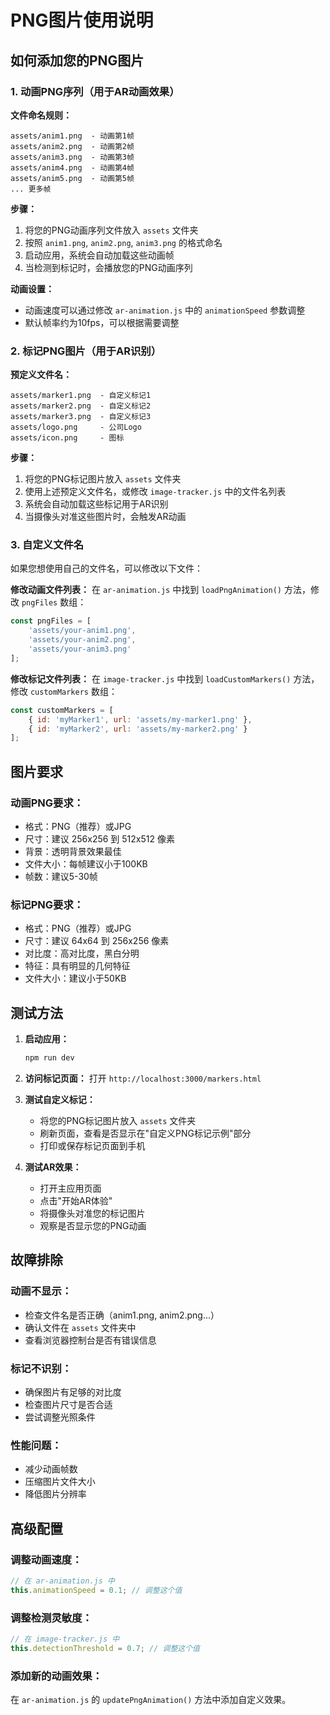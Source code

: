 # PNG图片使用说明

## 如何添加您的PNG图片

### 1. 动画PNG序列（用于AR动画效果）

**文件命名规则：**
```
assets/anim1.png  - 动画第1帧
assets/anim2.png  - 动画第2帧
assets/anim3.png  - 动画第3帧
assets/anim4.png  - 动画第4帧
assets/anim5.png  - 动画第5帧
... 更多帧
```

**步骤：**
1. 将您的PNG动画序列文件放入 `assets` 文件夹
2. 按照 `anim1.png`, `anim2.png`, `anim3.png` 的格式命名
3. 启动应用，系统会自动加载这些动画帧
4. 当检测到标记时，会播放您的PNG动画序列

**动画设置：**
- 动画速度可以通过修改 `ar-animation.js` 中的 `animationSpeed` 参数调整
- 默认帧率约为10fps，可以根据需要调整

### 2. 标记PNG图片（用于AR识别）

**预定义文件名：**
```
assets/marker1.png  - 自定义标记1
assets/marker2.png  - 自定义标记2
assets/marker3.png  - 自定义标记3
assets/logo.png     - 公司Logo
assets/icon.png     - 图标
```

**步骤：**
1. 将您的PNG标记图片放入 `assets` 文件夹
2. 使用上述预定义文件名，或修改 `image-tracker.js` 中的文件名列表
3. 系统会自动加载这些标记用于AR识别
4. 当摄像头对准这些图片时，会触发AR动画

### 3. 自定义文件名

如果您想使用自己的文件名，可以修改以下文件：

**修改动画文件列表：**
在 `ar-animation.js` 中找到 `loadPngAnimation()` 方法，修改 `pngFiles` 数组：

```javascript
const pngFiles = [
    'assets/your-anim1.png',
    'assets/your-anim2.png',
    'assets/your-anim3.png'
];
```

**修改标记文件列表：**
在 `image-tracker.js` 中找到 `loadCustomMarkers()` 方法，修改 `customMarkers` 数组：

```javascript
const customMarkers = [
    { id: 'myMarker1', url: 'assets/my-marker1.png' },
    { id: 'myMarker2', url: 'assets/my-marker2.png' }
];
```

## 图片要求

### 动画PNG要求：
- 格式：PNG（推荐）或JPG
- 尺寸：建议 256x256 到 512x512 像素
- 背景：透明背景效果最佳
- 文件大小：每帧建议小于100KB
- 帧数：建议5-30帧

### 标记PNG要求：
- 格式：PNG（推荐）或JPG
- 尺寸：建议 64x64 到 256x256 像素
- 对比度：高对比度，黑白分明
- 特征：具有明显的几何特征
- 文件大小：建议小于50KB

## 测试方法

1. **启动应用：**
   ```bash
   npm run dev
   ```

2. **访问标记页面：**
   打开 `http://localhost:3000/markers.html`

3. **测试自定义标记：**
   - 将您的PNG标记图片放入 `assets` 文件夹
   - 刷新页面，查看是否显示在"自定义PNG标记示例"部分
   - 打印或保存标记页面到手机

4. **测试AR效果：**
   - 打开主应用页面
   - 点击"开始AR体验"
   - 将摄像头对准您的标记图片
   - 观察是否显示您的PNG动画

## 故障排除

### 动画不显示：
- 检查文件名是否正确（anim1.png, anim2.png...）
- 确认文件在 `assets` 文件夹中
- 查看浏览器控制台是否有错误信息

### 标记不识别：
- 确保图片有足够的对比度
- 检查图片尺寸是否合适
- 尝试调整光照条件

### 性能问题：
- 减少动画帧数
- 压缩图片文件大小
- 降低图片分辨率

## 高级配置

### 调整动画速度：
```javascript
// 在 ar-animation.js 中
this.animationSpeed = 0.1; // 调整这个值
```

### 调整检测灵敏度：
```javascript
// 在 image-tracker.js 中
this.detectionThreshold = 0.7; // 调整这个值
```

### 添加新的动画效果：
在 `ar-animation.js` 的 `updatePngAnimation()` 方法中添加自定义效果。 